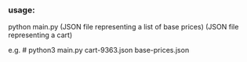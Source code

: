 ### usage:

python main.py (JSON file representing a list of base prices) (JSON file representing a cart)

e.g.  # python3 main.py cart-9363.json base-prices.json
